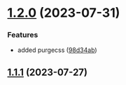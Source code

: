 

# [1.2.0](https://github.com/Daniel3711997/quick/compare/v1.1.1...v1.2.0) (2023-07-31)


### Features

* added purgecss ([98d34ab](https://github.com/Daniel3711997/quick/commit/98d34abaa7383eba9e9dc3ee36b681a916803104))

## [1.1.1](https://github.com/Daniel3711997/quick/compare/v1.1.0...v1.1.1) (2023-07-27)